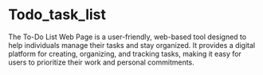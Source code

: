 # Todo_task_list
The To-Do List Web Page is a user-friendly, web-based tool designed to help individuals manage their tasks and stay organized. It provides a digital platform for creating, organizing, and tracking tasks, making it easy for users to prioritize their work and personal commitments.
